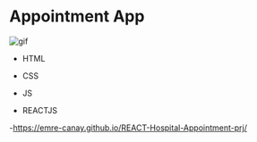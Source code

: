 # Appointment App

![gif](./public/img/hospital.gif)

- HTML

- CSS

- JS

- REACTJS

-https://emre-canay.github.io/REACT-Hospital-Appointment-prj/
